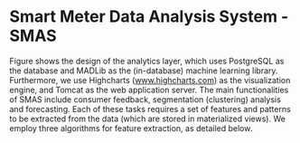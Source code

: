 Smart Meter Data Analysis System - SMAS
======================

Figure  shows the design of the analytics layer, which uses PostgreSQL as the database and MADLib as the (in-database)
machine learning library. Furthermore, we use Highcharts (www.highcharts.com) as the visualization engine, and Tomcat as
the web application server. The main functionalities of SMAS include consumer feedback, segmentation (clustering) analysis and
forecasting. Each of these tasks requires a set of features and patterns to be extracted from the data (which are stored in materialized
views). We employ three algorithms for feature extraction, as detailed below.

